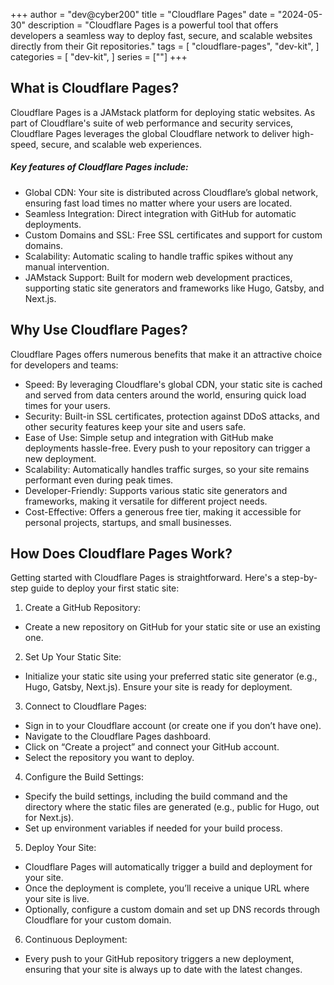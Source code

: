 +++
author = "dev@cyber200"
title = "Cloudflare Pages"
date = "2024-05-30"
description = "Cloudflare Pages is a powerful tool that offers developers a seamless way to deploy fast, secure, and scalable websites directly from their Git repositories."
tags = [
    "cloudflare-pages",
    "dev-kit",
]
categories = [
    "dev-kit",
]
series = [""]
+++

## What is Cloudflare Pages?
Cloudflare Pages is a JAMstack platform for deploying static websites. As part of Cloudflare's suite of web performance and security services, Cloudflare Pages leverages the global Cloudflare network to deliver high-speed, secure, and scalable web experiences.

##### Key features of Cloudflare Pages include:

- Global CDN: Your site is distributed across Cloudflare’s global network, ensuring fast load times no matter where your users are located.
- Seamless Integration: Direct integration with GitHub for automatic deployments.
- Custom Domains and SSL: Free SSL certificates and support for custom domains.
- Scalability: Automatic scaling to handle traffic spikes without any manual intervention.
- JAMstack Support: Built for modern web development practices, supporting static site generators and frameworks like Hugo, Gatsby, and Next.js.

## Why Use Cloudflare Pages?
Cloudflare Pages offers numerous benefits that make it an attractive choice for developers and teams:

- Speed: By leveraging Cloudflare's global CDN, your static site is cached and served from data centers around the world, ensuring quick load times for your users.
- Security: Built-in SSL certificates, protection against DDoS attacks, and other security features keep your site and users safe.
- Ease of Use: Simple setup and integration with GitHub make deployments hassle-free. Every push to your repository can trigger a new deployment.
- Scalability: Automatically handles traffic surges, so your site remains performant even during peak times.
- Developer-Friendly: Supports various static site generators and frameworks, making it versatile for different project needs.
- Cost-Effective: Offers a generous free tier, making it accessible for personal projects, startups, and small businesses.


## How Does Cloudflare Pages Work?
Getting started with Cloudflare Pages is straightforward. Here's a step-by-step guide to deploy your first static site:

1. Create a GitHub Repository:
- Create a new repository on GitHub for your static site or use an existing one.

2. Set Up Your Static Site:

- Initialize your static site using your preferred static site generator (e.g., Hugo, Gatsby, Next.js). Ensure your site is ready for deployment.

3. Connect to Cloudflare Pages:

- Sign in to your Cloudflare account (or create one if you don’t have one).
- Navigate to the Cloudflare Pages dashboard.
- Click on “Create a project” and connect your GitHub account.
- Select the repository you want to deploy.
4. Configure the Build Settings:

- Specify the build settings, including the build command and the directory where the static files are generated (e.g., public for Hugo, out for Next.js).
- Set up environment variables if needed for your build process.
5. Deploy Your Site:

- Cloudflare Pages will automatically trigger a build and deployment for your site.
- Once the deployment is complete, you’ll receive a unique URL where your site is live.
- Optionally, configure a custom domain and set up DNS records through Cloudflare for your custom domain.
6. Continuous Deployment:

- Every push to your GitHub repository triggers a new deployment, ensuring that your site is always up to date with the latest changes.
